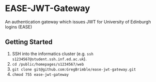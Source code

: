 # EASE-JWT-Gateway

An authentication gateway which issues JWT for University of Edinburgh logins (EASE)

## Getting Started

1. SSH into the informatics cluster (e.g. `ssh s1234567@student.ssh.inf.ed.ac.uk`).
1. `cd /public/homepages/s1234567/web`
1. `git clone git@github.com:GregBrimble/ease-jwt-gateway.git`
1. `chmod 755 ease-jwt-gateway`
